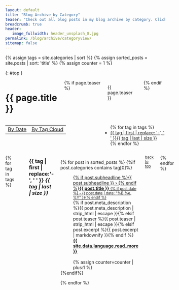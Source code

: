 ```yaml
---
layout: default
title: "Blog Archive by Category"
teaser: "Check out all blog posts in my blog archive by category. Click on a headline to read the excerpt."
breadcrumb: true
header:
   image_fullwidth: header_unsplash_8.jpg
permalink: /blog/archive/categoryview/
sitemap: false
---
```

{% assign tags = site.categories | sort %}
{% assign sorted_posts = site.posts | sort: 'title' %}
{% assign counter = 1 %}

{: #top }
<div id="title" class="row">
	<div class="small-12 columns t30">
		<h1>{{ page.title }}</h1>
		{% if page.teaser %}<p class="teaser">{{ page.teaser }}</p>{% endif %}
    </div>
</div>

<div id="category-index" class="row">
	<div class="small-12 columns t30">
        <table class="table-full-width">
            <tr>
                <td><a href="{{"/blog/archive/monthview" | prepend: site.baseurl | prepend: site.url }}">By Date</a></td>
                <td><a href="{{"/blog/archive/tagcloudview" | prepend: site.baseurl | prepend: site.url }}">By Tag Cloud</a></td>
            </tr>
        </table>
        <div class="tagcloud03">
            <ul>{% for tag in tags %}<li><a href="#{{ tag | first | slugify }}">{{ tag | first | replace: '-', ' ' }}<span>{{ tag | last | size }}</span></a></li>{% endfor %}</ul>
        </div><!-- /.tagcloud03 -->
    </div><!-- /.small-12.columns -->
</div><!-- /.row -->

<div id="blog-index" class="row">
	<div class="small-12 columns t30">


{% for tag in tags %}
<p><a name="{{ tag | first | slugify }}"></a>&nbsp;</p>
<h3 class="archivetitle">{{ tag | first | replace:'-', ' ' }} <i class="badge">{{ tag | last | size }}</i> </h3>

<dl class="accordion" data-accordion>

{% for post in sorted_posts %}
    {%if post.categories contains tag[0]%}
<dd class="accordion-navigation">
    <a href="#panel{{ counter }}"><span class="iconfont"></span> {% if post.subheadline %}{{ post.subheadline }} › {% endif %}<strong>{{ post.title }}</strong> <small>{% if post.date %} - {{ post.date | date: "%B %e, %Y" }}{% endif %}</small></a>
        <div id="panel{{ counter }}" class="content">
            {% if post.meta_description %}{{ post.meta_description | strip_html | escape }}{% elsif post.teaser %}{{ post.teaser | strip_html | escape }}{% elsif post.excerpt %}{{ post.excerpt | markdownify }}{% endif %}
            <a href="{{ site.url }}{{ site.baseurl }}{{ post.url }}" title="Read {{ post.title | escape_once }}"><strong>{{ site.data.language.read_more }}</strong></a><br><br>
        </div>
    {% assign counter=counter | plus:1 %}
</dd>
    {%endif%}

{% endfor %}
</dl>

<small markdown="1">[back to top](#top)</small>

{% endfor %}

</div><!-- /.small-12.columns -->
</div><!-- /.row -->

